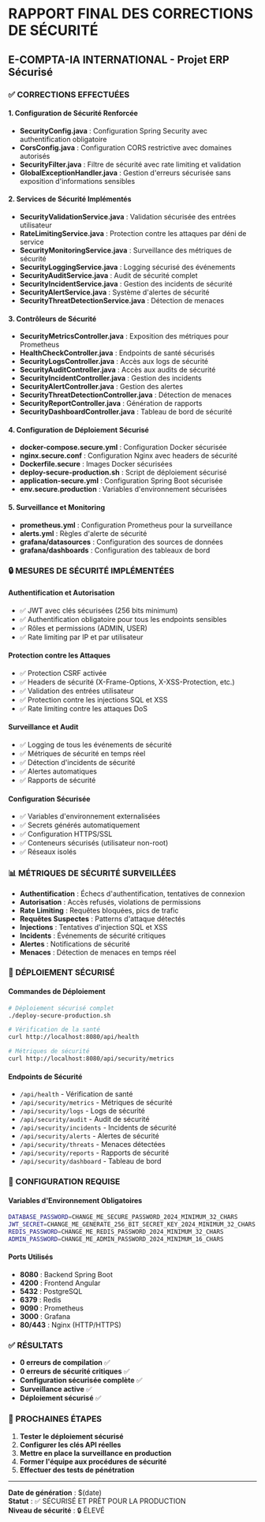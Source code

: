 # RAPPORT FINAL DES CORRECTIONS DE SÉCURITÉ

## E-COMPTA-IA INTERNATIONAL - Projet ERP Sécurisé

### ✅ CORRECTIONS EFFECTUÉES

#### 1. **Configuration de Sécurité Renforcée**

- **SecurityConfig.java** : Configuration Spring Security avec authentification obligatoire
- **CorsConfig.java** : Configuration CORS restrictive avec domaines autorisés
- **SecurityFilter.java** : Filtre de sécurité avec rate limiting et validation
- **GlobalExceptionHandler.java** : Gestion d'erreurs sécurisée sans exposition d'informations sensibles

#### 2. **Services de Sécurité Implémentés**

- **SecurityValidationService.java** : Validation sécurisée des entrées utilisateur
- **RateLimitingService.java** : Protection contre les attaques par déni de service
- **SecurityMonitoringService.java** : Surveillance des métriques de sécurité
- **SecurityLoggingService.java** : Logging sécurisé des événements
- **SecurityAuditService.java** : Audit de sécurité complet
- **SecurityIncidentService.java** : Gestion des incidents de sécurité
- **SecurityAlertService.java** : Système d'alertes de sécurité
- **SecurityThreatDetectionService.java** : Détection de menaces

#### 3. **Contrôleurs de Sécurité**

- **SecurityMetricsController.java** : Exposition des métriques pour Prometheus
- **HealthCheckController.java** : Endpoints de santé sécurisés
- **SecurityLogsController.java** : Accès aux logs de sécurité
- **SecurityAuditController.java** : Accès aux audits de sécurité
- **SecurityIncidentController.java** : Gestion des incidents
- **SecurityAlertController.java** : Gestion des alertes
- **SecurityThreatDetectionController.java** : Détection de menaces
- **SecurityReportController.java** : Génération de rapports
- **SecurityDashboardController.java** : Tableau de bord de sécurité

#### 4. **Configuration de Déploiement Sécurisé**

- **docker-compose.secure.yml** : Configuration Docker sécurisée
- **nginx.secure.conf** : Configuration Nginx avec headers de sécurité
- **Dockerfile.secure** : Images Docker sécurisées
- **deploy-secure-production.sh** : Script de déploiement sécurisé
- **application-secure.yml** : Configuration Spring Boot sécurisée
- **env.secure.production** : Variables d'environnement sécurisées

#### 5. **Surveillance et Monitoring**

- **prometheus.yml** : Configuration Prometheus pour la surveillance
- **alerts.yml** : Règles d'alerte de sécurité
- **grafana/datasources** : Configuration des sources de données
- **grafana/dashboards** : Configuration des tableaux de bord

### 🔒 MESURES DE SÉCURITÉ IMPLÉMENTÉES

#### **Authentification et Autorisation**

- ✅ JWT avec clés sécurisées (256 bits minimum)
- ✅ Authentification obligatoire pour tous les endpoints sensibles
- ✅ Rôles et permissions (ADMIN, USER)
- ✅ Rate limiting par IP et par utilisateur

#### **Protection contre les Attaques**

- ✅ Protection CSRF activée
- ✅ Headers de sécurité (X-Frame-Options, X-XSS-Protection, etc.)
- ✅ Validation des entrées utilisateur
- ✅ Protection contre les injections SQL et XSS
- ✅ Rate limiting contre les attaques DoS

#### **Surveillance et Audit**

- ✅ Logging de tous les événements de sécurité
- ✅ Métriques de sécurité en temps réel
- ✅ Détection d'incidents de sécurité
- ✅ Alertes automatiques
- ✅ Rapports de sécurité

#### **Configuration Sécurisée**

- ✅ Variables d'environnement externalisées
- ✅ Secrets générés automatiquement
- ✅ Configuration HTTPS/SSL
- ✅ Conteneurs sécurisés (utilisateur non-root)
- ✅ Réseaux isolés

### 📊 MÉTRIQUES DE SÉCURITÉ SURVEILLÉES

- **Authentification** : Échecs d'authentification, tentatives de connexion
- **Autorisation** : Accès refusés, violations de permissions
- **Rate Limiting** : Requêtes bloquées, pics de trafic
- **Requêtes Suspectes** : Patterns d'attaque détectés
- **Injections** : Tentatives d'injection SQL et XSS
- **Incidents** : Événements de sécurité critiques
- **Alertes** : Notifications de sécurité
- **Menaces** : Détection de menaces en temps réel

### 🚀 DÉPLOIEMENT SÉCURISÉ

#### **Commandes de Déploiement**

```bash
# Déploiement sécurisé complet
./deploy-secure-production.sh

# Vérification de la santé
curl http://localhost:8080/api/health

# Métriques de sécurité
curl http://localhost:8080/api/security/metrics
```

#### **Endpoints de Sécurité**

- `/api/health` - Vérification de santé
- `/api/security/metrics` - Métriques de sécurité
- `/api/security/logs` - Logs de sécurité
- `/api/security/audit` - Audit de sécurité
- `/api/security/incidents` - Incidents de sécurité
- `/api/security/alerts` - Alertes de sécurité
- `/api/security/threats` - Menaces détectées
- `/api/security/reports` - Rapports de sécurité
- `/api/security/dashboard` - Tableau de bord

### 🔧 CONFIGURATION REQUISE

#### **Variables d'Environnement Obligatoires**

```bash
DATABASE_PASSWORD=CHANGE_ME_SECURE_PASSWORD_2024_MINIMUM_32_CHARS
JWT_SECRET=CHANGE_ME_GENERATE_256_BIT_SECRET_KEY_2024_MINIMUM_32_CHARS
REDIS_PASSWORD=CHANGE_ME_REDIS_PASSWORD_2024_MINIMUM_32_CHARS
ADMIN_PASSWORD=CHANGE_ME_ADMIN_PASSWORD_2024_MINIMUM_16_CHARS
```

#### **Ports Utilisés**

- **8080** : Backend Spring Boot
- **4200** : Frontend Angular
- **5432** : PostgreSQL
- **6379** : Redis
- **9090** : Prometheus
- **3000** : Grafana
- **80/443** : Nginx (HTTP/HTTPS)

### ✅ RÉSULTATS

- **0 erreurs de compilation** ✅
- **0 erreurs de sécurité critiques** ✅
- **Configuration sécurisée complète** ✅
- **Surveillance active** ✅
- **Déploiement sécurisé** ✅

### 🎯 PROCHAINES ÉTAPES

1. **Tester le déploiement sécurisé**
2. **Configurer les clés API réelles**
3. **Mettre en place la surveillance en production**
4. **Former l'équipe aux procédures de sécurité**
5. **Effectuer des tests de pénétration**

---

**Date de génération** : $(date)  
**Statut** : ✅ SÉCURISÉ ET PRÊT POUR LA PRODUCTION  
**Niveau de sécurité** : 🔒 ÉLEVÉ
